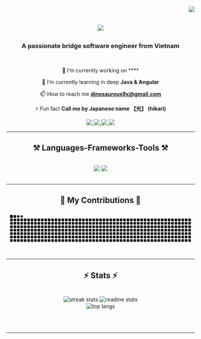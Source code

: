<img align="right" src="https://visitor-badge.laobi.icu/badge?page_id=tran-anh-quang.tran-anh-quang" />

<h1 align="center">
    <img src="https://readme-typing-svg.herokuapp.com/?font=Righteous&size=35&center=true&vCenter=true&width=500&height=70&duration=4000&lines=Hi+There!+👋;+I'm+Tran+Anh+Quang!;" />
</h1>

<h3 align="center">A passionate bridge software engineer from Vietnam </h3>

<br/>

<div align="center">
  
  🔭 I’m currently working on ****

  🌱 I’m currently learning in deep **Java & Angular**

  📫 How to reach me **dinosaurous9x@gmail.com**

  ⚡ Fun fact **Call me by Japanese name 【光】 (hikari)**
  
</div>

<div align="center"> 
  <a href="mailto:dinosaurous9x@gmail.com">
    <img src="https://img.shields.io/badge/Gmail-E6E6FA?style=for-the-badge&logo=gmail&logoColor=red" />
  </a>
  <a href="https://www.linkedin.com/in/quang-tran-3b2aba2a6/" target="_blank">
    <img src="https://img.shields.io/badge/LinkedIn-0077B5?style=for-the-badge&logo=linkedin&logoColor=white" target="_blank" />
  </a>
  <a href="https://www.youtube.com/channel/UCj40OU-BjulAMwaTTTHO8-Q" target="_blank">
    <img src="https://img.shields.io/badge/Youtube-FAFAD2?style=for-the-badge&logo=youtube&logoColor=red" target="_blank" />
  </a>
    <a href="https://leetcode.com/dinosaurous9x" target="_blank">
    <img src="https://img.shields.io/badge/Leetcode-B8860B?style=for-the-badge&logo=leetcode&logoColor=yellow" target="_blank" />
  </a>
</div>

<hr/>

<h2 align="center">⚒️ Languages-Frameworks-Tools ⚒️</h2>
<br/>
<div align="center">
    <img src="https://skillicons.dev/icons?i=html,css,javascript,angular,bootstrap,tailwind,typescript,java,spring,mysql,postgres" />
    <img src="https://skillicons.dev/icons?i=vscode,idea,postman,github,gitlab,docker,prometheus,grafana,kafka,rabbitmq,elasticsearch" /><br>
</div>

<br/>
<hr/>

<div align="center">
  <h2>🐍 My Contributions 🐍</h2>
  
  <img alt="snake eating my contributions" src="https://github.com/Tran-Anh-Quang/Tran-Anh-Quang/blob/output/github-contribution-grid-snake.svg" />
    
</div>

<hr/>

<h2 align="center">⚡ Stats ⚡</h2>
<br>
<div align=center>
  <img width=390 src="https://github-readme-streak-stats-salesp07.vercel.app/?user=tran-anh-quang&count_private=true&theme=react&border_radius=10" alt="streak stats"/>
  <img width=390 src="https://github-readme-stats-salesp07.vercel.app/api?username=tran-anh-quang&count_private=true&show_icons=true&theme=react&rank_icon=github&border_radius=10" alt="readme stats" />
  <br/>
  <img width=325 align="center" src="https://github-readme-stats-salesp07.vercel.app/api/top-langs/?username=tran-anh-quang&hide=HTML&langs_count=8&layout=compact&theme=react&border_radius=10&size_weight=0.5&count_weight=0.5&exclude_repo=github-readme-stats" alt="top langs" />
</div>

<br/><br/>

<hr/>

<br/>
